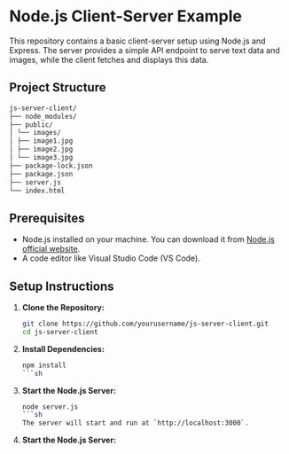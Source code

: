 # Node.js Client-Server Example

This repository contains a basic client-server setup using Node.js and Express. The server provides a simple API endpoint to serve text data and images, while the client fetches and displays this data.

## Project Structure
```bash
js-server-client/
├── node_modules/
├── public/
│ └── images/
│ ├── image1.jpg
│ ├── image2.jpg
│ └── image3.jpg
├── package-lock.json
├── package.json
├── server.js
└── index.html
```

## Prerequisites

- Node.js installed on your machine. You can download it from [Node.js official website](https://nodejs.org/).
- A code editor like Visual Studio Code (VS Code).

## Setup Instructions

1. **Clone the Repository:**

   ```sh
   git clone https://github.com/yourusername/js-server-client.git
   cd js-server-client
   ```
2. **Install Dependencies:**
   
   ```sh
   npm install
   ```sh

3. **Start the Node.js Server:**
   ```sh
   node server.js
   ```sh
   The server will start and run at `http://localhost:3000`.

3. **Start the Node.js Server:** 

















   
